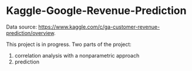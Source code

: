 # Kaggle-Google-Revenue-Prediction

Data source: https://www.kaggle.com/c/ga-customer-revenue-prediction/overview.

This project is in progress. 
Two parts of the project:
1. correlation analysis with a nonparametric approach
2. prediction 
